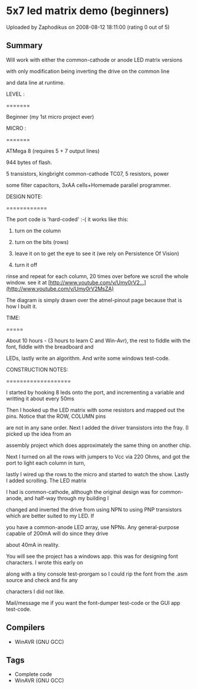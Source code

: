 # 5x7 led matrix demo (beginners)

Uploaded by Zaphodikus on 2008-08-12 18:11:00 (rating 0 out of 5)

## Summary

Will work with either the common-cathode or anode LED matrix versions  

with only modification being inverting the drive on the common line  

and data line at runtime.  

LEVEL :  

=======  

Beginner (my 1st micro project ever)


MICRO :  

=======  

ATMega 8 (requires 5 + 7 output lines)  

 944 bytes of flash.  

5 transistors, kingbright common-cathode TC07, 5 resistors, power  

some filter capacitors, 3xAA cells+Homemade parallel programmer. 


DESIGN NOTE:  

============  

The port code is 'hard-coded' :-( it works like this:  

1. turn on the column  

2. turn on the bits (rows)  

3. leave it on to get the eye to see it (we rely on Persistence Of Vision)  

4. turn it off  

rinse and repeat for each column, 20 times over before we scroll the whole window. see it at [http://www.youtube.com/v/Umy0rV2...](http://www.youtube.com/v/Umy0rV2MsZA)


The diagram is simply drawn over the atmel-pinout page because that is how I built it.


TIME:  

=====  

About 10 hours - (3 hours to learn C and Win-Avr), the rest to fiddle with the font, fiddle with the breadboard and  

LEDs, lastly write an algorithm. And write some windows test-code.


CONSTRUCTION NOTES:  

===================  

I started by hooking 8 leds onto the port, and incrementing a variable and writting it about every 50ms  

Then I hooked up the LED matrix with some resistors and mapped out the pins. Notice that the ROW, COLUMN pins  

are not in any sane order. Next I added the driver transistors into the fray. (I picked up the idea from an  

assembly project which does approximately the same thing on another chip. 


Next I turned on all the rows with jumpers to Vcc via 220 Ohms, and got the port to light each column in turn,  

lastly I wired up the rows to the micro and started to watch the show. Lastly I added scrolling. The LED matrix  

I had is common-cathode, although the original design was for common-anode, and half-way through my building I  

changed and inverted the drive from using NPN to using PNP transistors which are better suited to my LED. If  

 you have a common-anode LED array, use NPNs. Any general-purpose capable of 200mA will do since they drive  

about 40mA in reality.


You will see the project has a windows app. this was for designing font characters. I wrote this early on  

along with a tiny console test-prorgam so I could rip the font from the .asm source and check and fix any  

characters I did not like. 


Mail/message me if you want the font-dumper test-code or the GUI app test-code.

## Compilers

- WinAVR (GNU GCC)

## Tags

- Complete code
- WinAVR (GNU GCC)
